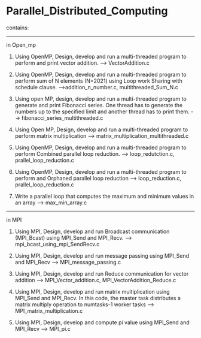 # Parallel_Distributed_Computing

contains:

_______________________________________________________________________________________________________________________________________________________________________________

in Open_mp

1. Using OpenMP, Design, develop and run a multi-threaded program to perform and print vector addition. --> VectorAddition.c

2. Using OpenMP, Design, develop and run a multi-threaded program to perform sum of N elements (N=2021) using Loop work Sharing with schedule clause. -->addition_n_number.c, multithreaded_Sum_N.c

3. Using open MP, design, develop and run a multi-threaded program to generate and print Fibonacci series. One thread has to generate the numbers up to the specified limit and another thread has to print them. --> fibonacci_series_multithreaded.c

4. Using Open MP, Design, develop and run a multi-threaded program to perform matrix multiplication --> matrix_multiplication_multithreaded.c

5. Using OpenMP, Design, develop and run a multi-threaded program to perform Combined parallel loop reduction. --> loop_redutction.c, prallel_loop_reduction.c

6. Using OpenMP, Design, develop and run a multi-threaded program to perform and Orphaned parallel loop reduction --> loop_reduction.c, prallel_loop_reduction.c

7. Write a parallel loop that computes the maximum and minimum values in an array --> max_min_array.c

________________________________________________________________________________________________________________________________________________________________________________

in MPI

1. Using MPI, Design, develop and run Broadcast communication (MPI_Bcast) using MPI_Send and MPI_Recv. --> mpi_bcast_using_mpi_SendRecv.c

2. Using MPI, Design, develop and run message passing using MPI_Send and MPI_Recv --> MPI_message_passing.c 

3. Using MPI, Design, develop and run Reduce communication for vector addition --> MPI_Vector_addition.c, MPI_VectorAddition_Reduce.c

4. Using MPI, Design, develop and run matrix multiplication using MPI_Send and MPI_Recv. In this code, the master task distributes a matrix multiply operation to numtasks-1 worker tasks --> MPI_matrix_multiplication.c

5. Using MPI, Design, develop and compute pi value using MPI_Send and MPI_Recv --> MPI_pi.c
